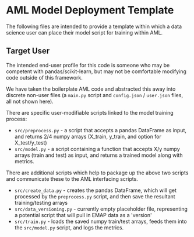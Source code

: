 # AML Model Deployment Template

The following files are intended to provide a template within which a data science user can place their model script
for training within AML.

## Target User

The intended end-user profile for this code is someone who may be competent with pandas/scikit-learn,
but may not be comfortable modifying code outside of this framework.

We have taken the boilerplate AML code and abstracted this away into discrete non-user files (a `main.py` script and `config.json` / `user.json` files, all not shown here).

There are specific user-modifiable scripts linked to the model training process:
* `src/preprocess.py` - a script that accepts a pandas DataFrame as input, and returns 2/4 numpy arrays (X_train, y_train, and option for X_test/y_test)
* `src/model.py` - a script containing a function that accepts X/y numpy arrays (train and test) as input, and returns a trained model along with metrics.

There are additional scripts which help to package up the above two scripts and communicate these to the AML interfacing scripts.
* `src/create_data.py` - creates the pandas DataFrame, which will get processed by the `preprocess.py` script, and then save the resultant training/testing arrays
* `src/data_versioning.py` - currently empty placeholder file, representing a potential script that will pull in EMAP data as a 'version'
* `src/train.py` - loads the saved numpy train/test arrays, feeds them into the `src/model.py` script, and logs the metrics.
